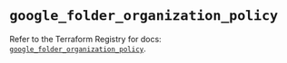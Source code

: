 # `google_folder_organization_policy`

Refer to the Terraform Registry for docs: [`google_folder_organization_policy`](https://registry.terraform.io/providers/hashicorp/google/6.34.0/docs/resources/folder_organization_policy).
